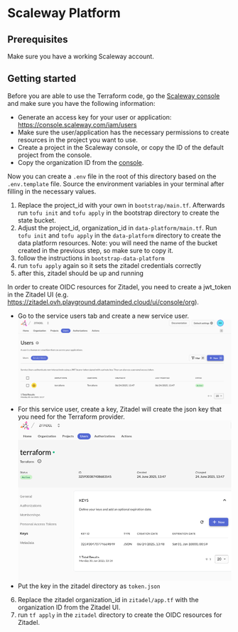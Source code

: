 # Scaleway Platform

## Prerequisites
Make sure you have a working Scaleway account.

## Getting started
Before you are able to use the Terraform code, go the [Scaleway console](https://console.scaleway.com) and make sure you have the following information:
- Generate an access key for your user or application: https://console.scaleway.com/iam/users
- Make sure the user/application has the necessary permissions to create resources in the project you want to use.
- Create a project in the Scaleway console, or copy the ID of the default project from the console.
- Copy the organization ID from the [console](https://console.scaleway.com/organization).

Now you can create a `.env` file in the root of this directory based on the `.env.template` file.
Source the environment variables in your terminal after filling in the necessary values.

1. Replace the project_id with your own in `bootstrap/main.tf`. Afterwards run `tofu init` and `tofu apply` in the bootstrap directory to create the state bucket.
2. Adjust the project_id, organization_id in `data-platform/main.tf`. Run `tofu init` and `tofu apply` in the `data-platform` directory to create the data platform resources.
   Note: you will need the name of the bucket created in the previous step, so make sure to copy it.
3. follow the instructions in `bootstrap-data-platform`
4. run `tofu apply` again so it sets the zitadel credentials correctly
5. after this, zitadel should be up and running


In order to create OIDC resources for Zitadel, you need to create a jwt_token in the Zitadel UI (e.g. https://zitadel.ovh.playground.dataminded.cloud/ui/console/org).
- Go to the service users tab and create a new service user. ![Create service user](../../docs/CreateZitadelServiceUser.png)
- For this service user, create a key, Zitadel will create the json key that you need for the Terraform provider. ![Create Key Service user](../../docs/CreateKeyForZitadelServiceUser.png)
- Put the key in the zitadel directory as `token.json`

6. Replace the zitadel organization_id in `zitadel/app.tf` with the organization ID from the Zitadel UI.
7. run `tf apply` in the `zitadel` directory to create the OIDC resources for Zitadel.